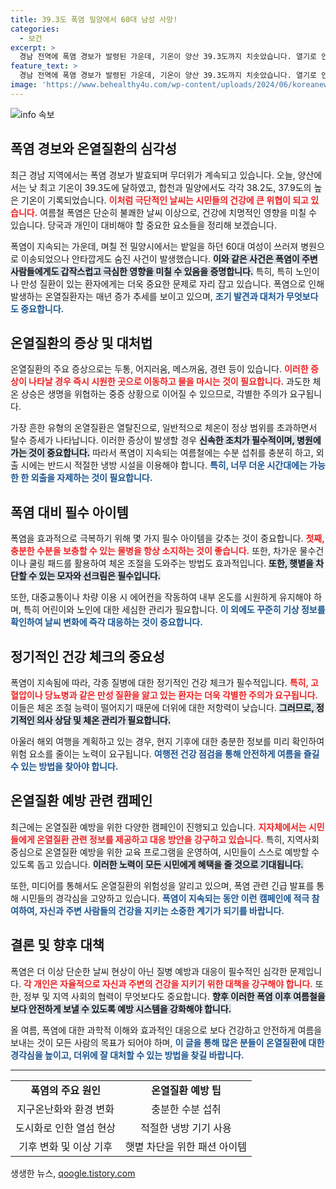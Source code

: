 ```yaml
---
title: 39.3도 폭염 밀양에서 60대 남성 사망!
categories:
  - 보건
excerpt: >
  경남 전역에 폭염 경보가 발령된 가운데, 기온이 양산 39.3도까지 치솟았습니다. 열기로 인한 안타까운 인명 피해도 발생하며, 온열질환자는 누적 149명에 이릅니다. 
feature_text: >
  경남 전역에 폭염 경보가 발령된 가운데, 기온이 양산 39.3도까지 치솟았습니다. 열기로 인한 안타까운 인명 피해도 발생하며, 온열질환자는 누적 149명에 이릅니다. 
image: 'https://www.behealthy4u.com/wp-content/uploads/2024/06/koreanews.jpg'
---
```


<p><img src="https://www.behealthy4u.com/wp-content/uploads/2024/06/koreanews.jpg" alt="info 속보" /></p>

<h2 data-ke-size="size26">폭염 경보와 온열질환의 심각성</h2>

<p data-ke-size="size16">최근 경남 지역에서는 폭염 경보가 발효되며 무더위가 계속되고 있습니다. 오늘, 양산에서는 낮 최고 기온이 39.3도에 달하였고, 합천과 밀양에서도 각각 38.2도, 37.9도의 높은 기온이 기록되었습니다. <b><span style="color: #ee2323;">이처럼 극단적인 날씨는 시민들의 건강에 큰 위협이 되고 있습니다.</span></b> 여름철 폭염은 단순히 불쾌한 날씨 이상으로, 건강에 치명적인 영향을 미칠 수 있습니다. 당국과 개인이 대비해야 할 중요한 요소들을 정리해 보겠습니다.</p>

<p data-ke-size="size16">폭염이 지속되는 가운데, 며칠 전 밀양시에서는 밭일을 하던 60대 여성이 쓰러져 병원으로 이송되었으나 안타깝게도 숨진 사건이 발생했습니다. <b><span style="background-color: #21538527;">이와 같은 사건은 폭염이 주변 사람들에게도 갑작스럽고 극심한 영향을 미칠 수 있음을 증명합니다.</span></b> 특히, 특히 노인이나 만성 질환이 있는 환자에게는 더욱 중요한 문제로 자리 잡고 있습니다. 폭염으로 인해 발생하는 온열질환자는 매년 증가 추세를 보이고 있으며, <b><span style="color: #1a5490;">조기 발견과 대처가 무엇보다도 중요합니다.</span></b></p>

<h2 data-ke-size="size26">온열질환의 증상 및 대처법</h2>

<p data-ke-size="size16">온열질환의 주요 증상으로는 두통, 어지러움, 메스꺼움, 경련 등이 있습니다. <b><span style="color: #ee2323;">이러한 증상이 나타날 경우 즉시 시원한 곳으로 이동하고 물을 마시는 것이 필요합니다.</span></b> 과도한 체온 상승은 생명을 위협하는 중증 상황으로 이어질 수 있으므로, 각별한 주의가 요구됩니다.</p>

<p data-ke-size="size16">가장 흔한 유형의 온열질환은 열탈진으로, 일반적으로 체온이 정상 범위를 초과하면서 탈수 증세가 나타납니다. 이러한 증상이 발생할 경우 <b><span style="background-color: #21538527;">신속한 조치가 필수적이며, 병원에 가는 것이 중요합니다.</span></b> 따라서 폭염이 지속되는 여름철에는 수분 섭취를 충분히 하고, 외출 시에는 반드시 적절한 냉방 시설을 이용해야 합니다. <b><span style="color: #1a5490;">특히, 너무 더운 시간대에는 가능한 한 외출을 자제하는 것이 필요합니다.</span></b></p>

<h2 data-ke-size="size26">폭염 대비 필수 아이템</h2>

<p data-ke-size="size16">폭염을 효과적으로 극복하기 위해 몇 가지 필수 아이템을 갖추는 것이 중요합니다. <b><span style="color: #ee2323;">첫째, 충분한 수분을 보충할 수 있는 물병을 항상 소지하는 것이 좋습니다.</span></b> 또한, 차가운 물수건이나 쿨링 패드를 활용하여 체온 조절을 도와주는 방법도 효과적입니다. <b><span style="background-color: #21538527;">또한, 햇볕을 차단할 수 있는 모자와 선크림은 필수입니다.</span></b></p>

<p data-ke-size="size16">또한, 대중교통이나 차량 이용 시 에어컨을 작동하여 내부 온도를 시원하게 유지해야 하며, 특히 어린이와 노인에 대한 세심한 관리가 필요합니다. <b><span style="color: #1a5490;">이 외에도 꾸준히 기상 정보를 확인하여 날씨 변화에 즉각 대응하는 것이 중요합니다.</span></b></p>

<h2 data-ke-size="size26">정기적인 건강 체크의 중요성</h2>

<p data-ke-size="size16">폭염이 지속됨에 따라, 각종 질병에 대한 정기적인 건강 체크가 필수적입니다. <b><span style="color: #ee2323;">특히, 고혈압이나 당뇨병과 같은 만성 질환을 앓고 있는 환자는 더욱 각별한 주의가 요구됩니다.</span></b> 이들은 체온 조절 능력이 떨어지기 때문에 더위에 대한 저항력이 낮습니다. <b><span style="background-color: #21538527;">그러므로, 정기적인 의사 상담 및 체온 관리가 필요합니다.</span></b></p>

<p data-ke-size="size16">아울러 해외 여행을 계획하고 있는 경우, 현지 기후에 대한 충분한 정보를 미리 확인하여 위험 요소를 줄이는 노력이 요구됩니다. <b><span style="color: #1a5490;">여행전 건강 점검을 통해 안전하게 여름을 즐길 수 있는 방법을 찾아야 합니다.</span></b></p>

<h2 data-ke-size="size26">온열질환 예방 관련 캠페인</h2>

<p data-ke-size="size16">최근에는 온열질환 예방을 위한 다양한 캠페인이 진행되고 있습니다. <b><span style="color: #ee2323;">지자체에서는 시민들에게 온열질환 관련 정보를 제공하고 대응 방안을 강구하고 있습니다.</span></b> 특히, 지역사회 중심으로 온열질환 예방을 위한 교육 프로그램을 운영하여, 시민들이 스스로 예방할 수 있도록 돕고 있습니다. <b><span style="background-color: #21538527;">이러한 노력이 모든 시민에게 혜택을 줄 것으로 기대됩니다.</span></b></p>

<p data-ke-size="size16">또한, 미디어를 통해서도 온열질환의 위험성을 알리고 있으며, 폭염 관련 긴급 발표를 통해 시민들의 경각심을 고양하고 있습니다. <b><span style="color: #1a5490;">폭염이 지속되는 동안 이런 캠페인에 적극 참여하여, 자신과 주변 사람들의 건강을 지키는 소중한 계기가 되기를 바랍니다.</span></b></p>

<h2 data-ke-size="size26">결론 및 향후 대책</h2>

<p data-ke-size="size16">폭염은 더 이상 단순한 날씨 현상이 아닌 질병 예방과 대응이 필수적인 심각한 문제입니다. <b><span style="color: #ee2323;">각 개인은 자율적으로 자신과 주변의 건강을 지키기 위한 대책을 강구해야 합니다.</span></b> 또한, 정부 및 지역 사회의 협력이 무엇보다도 중요합니다. <b><span style="background-color: #21538527;">향후 이러한 폭염 이후 여름철을 보다 안전하게 보낼 수 있도록 예방 시스템을 강화해야 합니다.</span></b></p>

<p data-ke-size="size16">올 여름, 폭염에 대한 과학적 이해와 효과적인 대응으로 보다 건강하고 안전하게 여름을 보내는 것이 모든 사람의 목표가 되어야 하며, <b><span style="color: #1a5490;">이 글을 통해 많은 분들이 온열질환에 대한 경각심을 높이고, 더위에 잘 대처할 수 있는 방법을 찾길 바랍니다.</span></b></p>

<hr>

<table style="width: 100%;">
    <tr>
        <td style="text-align: center; height: 17px;"><b>폭염의 주요 원인</b></td>
        <td style="text-align: center; height: 17px;"><b>온열질환 예방 팁</b></td>
    </tr>
    <tr>
        <td style="text-align: center; height: 17px;">지구온난화와 환경 변화</td>
        <td style="text-align: center; height: 17px;">충분한 수분 섭취</td>
    </tr>
    <tr>
        <td style="text-align: center; height: 17px;">도시화로 인한 열섬 현상</td>
        <td style="text-align: center; height: 17px;">적절한 냉방 기기 사용</td>
    </tr>
    <tr>
        <td style="text-align: center; height: 17px;">기후 변화 및 이상 기후</td>
        <td style="text-align: center; height: 17px;">햇볕 차단을 위한 패션 아이템</td>
    </tr>
</table>

<p data-ke-size="size16"></p>
생생한 뉴스, <a href="https://qoogle.tistory.com" rel="dofollow">qoogle.tistory.com</a>


